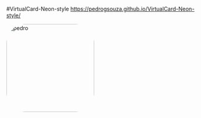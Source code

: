 #VirtualCard-Neon-style
https://pedrogsouza.github.io/VirtualCard-Neon-style/ <br>
 <div align="left">
 <img align="left" alt="pedro" height="229" style="border-radius:50px;" src="https://cdn.discordapp.com/attachments/896170579525246979/912141669762224189/GIF-211121_214500.gif">
</div>
